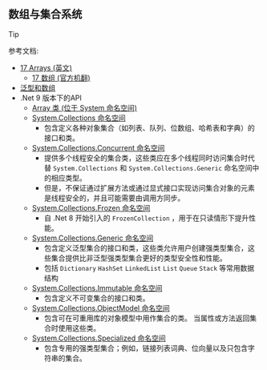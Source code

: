 ## 数组与集合系统
>[!tip]
> 参考文档:  
> - [17 Arrays (英文)](https://learn.microsoft.com/en-us/dotnet/csharp/language-reference/language-specification/arrays#17-arrays)
>   - [17 数组 (官方机翻)](https://learn.microsoft.com/zh-cn/dotnet/csharp/language-reference/language-specification/arrays#17-arrays)
> - [泛型和数组](https://learn.microsoft.com/zh-cn/dotnet/csharp/programming-guide/generics/generics-and-arrays)
> - .Net 9 版本下的API
>   - [Array 类 (位于 System 命名空间)](https://learn.microsoft.com/zh-cn/dotnet/api/system.array?view=net-9.0)
>   - [System.Collections 命名空间](https://learn.microsoft.com/zh-cn/dotnet/api/system.collections?view=net-9.0)
>       - 包含定义各种对象集合（如列表、队列、位数组、哈希表和字典）的接口和类。
>   - [System.Collections.Concurrent 命名空间](https://learn.microsoft.com/zh-cn/dotnet/api/system.collections.concurrent?view=net-9.0)
>       - 提供多个线程安全的集合类，这些类应在多个线程同时访问集合时代替 `System.Collections` 和 `System.Collections.Generic` 命名空间中的相应类型。
>       - 但是，不保证通过扩展方法或通过显式接口实现访问集合对象的元素是线程安全的，并且可能需要由调用方同步。
>   - [System.Collections.Frozen 命名空间](https://learn.microsoft.com/zh-cn/dotnet/api/system.collections.frozen?view=net-9.0)
>       - 自 .Net 8 开始引入的 `FrozenCollection` ，用于在只读情形下提升性能。
>   - [System.Collections.Generic 命名空间](https://learn.microsoft.com/zh-cn/dotnet/api/system.collections.generic?view=net-9.0)
>       - 包含定义泛型集合的接口和类，这些类允许用户创建强类型集合，这些集合提供比非泛型强类型集合更好的类型安全性和性能。
>       - 包括 `Dictionary` `HashSet` `LinkedList` `List` `Queue` `Stack` 等常用数据结构
>   - [System.Collections.Immutable 命名空间](https://learn.microsoft.com/zh-cn/dotnet/api/system.collections.immutable?view=net-9.0)
>       - 包含定义不可变集合的接口和类。
>   - [System.Collections.ObjectModel 命名空间](https://learn.microsoft.com/zh-cn/dotnet/api/system.collections.objectmodel?view=net-9.0)
>       - 包含可在可重用库的对象模型中用作集合的类。 当属性或方法返回集合时使用这些类。
>   - [System.Collections.Specialized 命名空间](https://learn.microsoft.com/zh-cn/dotnet/api/system.collections.specialized?view=net-9.0)
>       - 包含专用的强类型集合；例如，链接列表词典、位向量以及只包含字符串的集合。

